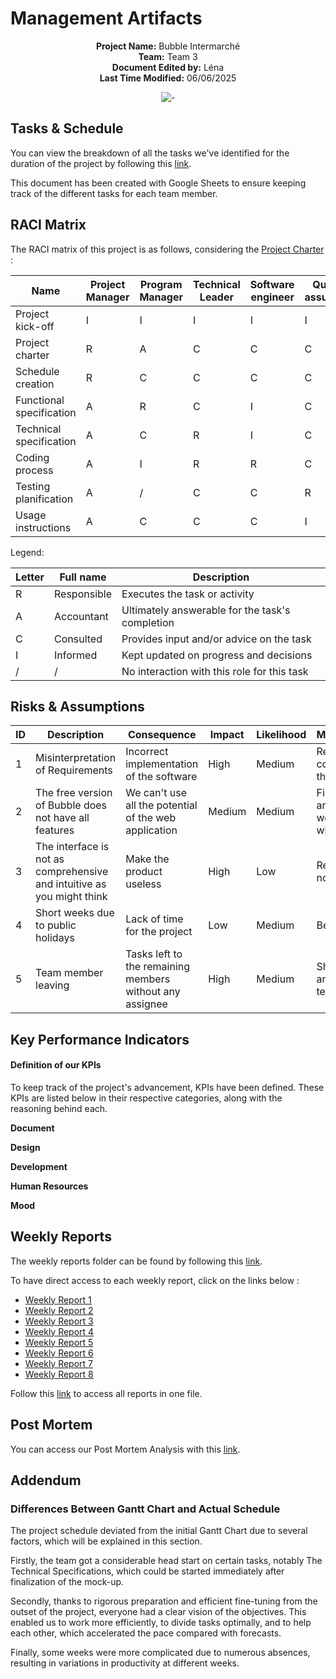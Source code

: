 # Management Artifacts

<div align="center">

**Project Name:** Bubble Intermarché <br>
**Team:** Team 3  
**Document Edited by:** Léna<br>
**Last Time Modified:** 06/06/2025

![-](https://raw.githubusercontent.com/andreasbm/readme/master/assets/lines/rainbow.png)

</div>

## Tasks & Schedule
You can view the breakdown of all the tasks we've identified for the duration of the project by following this [link](https://docs.google.com/spreadsheets/d/19kDQ7eyevCwGY1Zy2LTZ4uv7LgyCFmX7ltNaZI7dZR4/edit?usp=sharing).

This document has been created with Google Sheets to ensure keeping track of the different tasks for each team member.

## RACI Matrix

The RACI matrix of this project is as follows, considering the [Project Charter](projectCharter.md) :

| Name                     | Project Manager | Program Manager | Technical Leader | Software engineer | Quality assurance | Technical Writer | Client | Stakeholders |
| ------------------------ | --------------- | --------------- | ---------------- | ----------------- | ----------------- | ---------------- | ------ | ------------ |
| Project kick-off         | I               | I               | I                | I                 | I                 | I                | R      | C            |
| Project charter          | R               | A               | C                | C                 | C                 | C                | I      | I            |
| Schedule creation        | R               | C               | C                | C                 | C                 | C                | /      | I            |
| Functional specification | A               | R               | C                | I                 | C                 | /                | C      | I            |
| Technical specification  | A               | C               | R                | I                 | C                 | /                | C      | I            |
| Coding process           | A               | I               | R                | R                 | C                 | /                | /      | /            |
| Testing planification    | A               | /               | C                | C                 | R                 | I                | /      | /            |
| Usage instructions       | A               | C               | C                | C                 | I                 | R                | I      | I            |

Legend:

| Letter | Full name   | Description                                     |
| ------ | ----------- | ----------------------------------------------- |
| R      | Responsible | Executes the task or activity                   |
| A      | Accountant  | Ultimately answerable for the task's completion |
| C      | Consulted   | Provides input and/or advice on the task        |
| I      | Informed    | Kept updated on progress and decisions          |
| /      | /           | No interaction with this role for this task     |


## Risks & Assumptions

|ID|Description|Consequence|Impact|Likelihood|Mitigation/Avoidance|
|-|-|-|-|-|-|
|1|Misinterpretation of Requirements|Incorrect implementation of the software|High|Medium|Regular communication with the client|
|2|The free version of Bubble does not have all features|We can't use all the potential of the web application|Medium|Medium|Find another solution and anticipate what we can or can't make with the tool|
|3|The interface is not as comprehensive and intuitive as you might think|Make the product useless|High|Low|Regular testing with no-team-member|
|4|Short weeks due to public holidays|Lack of time for the project|Low|Medium|Being well organized|
|5|Team member leaving|Tasks left to the remaining members without any assignee|High|Medium|Sharing the tasks among the remaining team members|


## Key Performance Indicators
#### Definition of our KPIs

To keep track of the project's advancement, KPIs have been defined. These KPIs are listed below in their respective categories, along with the reasoning behind each.

**Document**

**Design**

**Development**

**Human Resources**

**Mood**


## Weekly Reports
The weekly reports folder can be found by following this [link](./WeeklyReports/).

To have direct access to each weekly report, click on the links below :

- [Weekly Report 1](./WeeklyReports/week1.md)
- [Weekly Report 2](./WeeklyReports/week2.md)
- [Weekly Report 3](./WeeklyReports/week3.md)
- [Weekly Report 4](./WeeklyReports/week4.md)
- [Weekly Report 5](./WeeklyReports/week5.md)
- [Weekly Report 6](./WeeklyReports/week6.md)
- [Weekly Report 7](./WeeklyReports/week7.md)
- [Weekly Report 8](./WeeklyReports/week8.md)

Follow this [link](./WeeklyReports/cumulative.md) to access all reports in one file.

## Post Mortem
You can access our Post Mortem Analysis with this [link](postMortem.md).

## Addendum
### Differences Between Gantt Chart and Actual Schedule

The project schedule deviated from the initial Gantt Chart due to several factors, which will be explained in this section.

Firstly, the team got a considerable head start on certain tasks, notably The Technical Specifications, which could be started immediately after finalization of the mock-up.

Secondly, thanks to rigorous preparation and efficient fine-tuning from the outset of the project, everyone had a clear vision of the objectives. This enabled us to work more efficiently, to divide tasks optimally, and to help each other, which accelerated the pace compared with forecasts.

Finally, some weeks were more complicated due to numerous absences, resulting in variations in productivity at different weeks.
